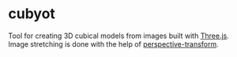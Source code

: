 # cubyot
Tool for creating 3D cubical models from images built with [Three.js](https://github.com/mrdoob/three.js/).  
Image stretching is done with the help of [perspective-transform](https://github.com/jlouthan/perspective-transform).
